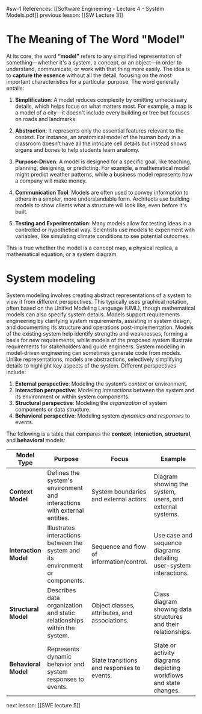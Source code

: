 #sw-1  References: [[Software Engineering - Lecture 4 - System Models.pdf]]
previous lesson: [[SW Lecture 3]]
# The Meaning of The Word "Model"
At its core, the word **“model”** refers to any simplified representation of something—whether it's a system, a concept, or an object—in order to understand, communicate, or work with that thing more easily. The idea is to **capture the essence** without all the detail, focusing on the most important characteristics for a particular purpose. The word generally entails:

1. **Simplification**: A model reduces complexity by omitting unnecessary details, which helps focus on what matters most. For example, a map is a model of a city—it doesn't include every building or tree but focuses on roads and landmarks.

2. **Abstraction**: It represents only the essential features relevant to the context. For instance, an anatomical model of the human body in a classroom doesn’t have all the intricate cell details but instead shows organs and bones to help students learn anatomy.

3. **Purpose-Driven**: A model is designed for a specific goal, like teaching, planning, designing, or predicting. For example, a mathematical model might predict weather patterns, while a business model represents how a company will make money.

4. **Communication Tool**: Models are often used to convey information to others in a simpler, more understandable form. Architects use building models to show clients what a structure will look like, even before it's built.

5. **Testing and Experimentation**: Many models allow for testing ideas in a controlled or hypothetical way. Scientists use models to experiment with variables, like simulating climate conditions to see potential outcomes.

This is true whether the model is a concept map, a physical replica, a mathematical equation, or a system diagram.
# System modeling
System modeling involves creating abstract representations of a system to view it from different perspectives. This typically uses graphical notation, often based on the Unified Modeling Language (UML), though mathematical models can also specify system details. Models support requirements engineering by clarifying system requirements, assisting in system design, and documenting its structure and operations post-implementation. Models of the existing system help identify strengths and weaknesses, forming a basis for new requirements, while models of the proposed system illustrate requirements for stakeholders and guide engineers. System modeling in model-driven engineering can sometimes generate code from models. Unlike representations, models are abstractions, selectively simplifying details to highlight key aspects of the system. Different perspectives include:

1. **External perspective**: Modeling the system’s _context_ or environment.
2. **Interaction perspective**: Modeling _interactions_ between the system and its environment or within system components.
3. **Structural perspective**: Modeling the _organization_ of system components or data structure.
4. **Behavioral perspective**: Modeling system _dynamics and responses_ to events.

The following is a table that compares the **context**, **interaction**, **structural**, and **behavioral** models:

| **Model Type**       | **Purpose**                                                                 | **Focus**                                   | **Example**                                     |
|----------------------|-----------------------------------------------------------------------------|---------------------------------------------|-------------------------------------------------|
| **Context Model**    | Defines the system's environment and interactions with external entities.   | System boundaries and external actors.      | Diagram showing the system, users, and external systems. |
| **Interaction Model**| Illustrates interactions between the system and its environment or components.| Sequence and flow of information/control. | Use case and sequence diagrams detailing user-system interactions. |
| **Structural Model** | Describes data organization and static relationships within the system.     | Object classes, attributes, and associations.| Class diagram showing data structures and their relationships. |
| **Behavioral Model** | Represents dynamic behavior and system responses to events.                | State transitions and responses to events.  | State or activity diagrams depicting workflows and state changes. |

next lesson: [[SWE lecture 5]]